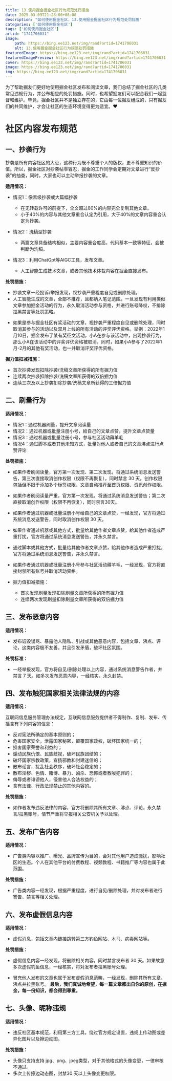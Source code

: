 ```yaml
---
title: 13.使用掘金掘金社区行为规范处罚措施
date: 2025-03-09T21:28:00+08:00
description: "如何使用掘金社区，13.使用掘金掘金社区行为规范处罚措施"
categories: ['如何使用掘金社区']
tags: ['如何使用掘金社区']
artid: "1741706031"
image:
    path: https://bing.ee123.net/img/rand?artid=1741706031
    alt: 13.使用掘金掘金社区行为规范处罚措施
featuredImage: https://bing.ee123.net/img/rand?artid=1741706031
featuredImagePreview: https://bing.ee123.net/img/rand?artid=1741706031
cover: https://bing.ee123.net/img/rand?artid=1741706031
image: https://bing.ee123.net/img/rand?artid=1741706031
img: https://bing.ee123.net/img/rand?artid=1741706031
---
```




为了帮助掘友们更好地使用掘金社区发布和阅读文章，我们总结了掘金社区的几类常见违规行为，并公布相应的处罚措施。同时，也希望掘友们可以配合我们一起监督和维护。毕竟，掘金社区并不是独立存在的，它由每一位掘友组成的，只有掘友们的共同维护，才会让社区的生态环境变得更为适宜。❤️

# 社区内容发布规范


## 一、抄袭行为

抄袭是所有内容社区的大忌，这种行为既不尊重个人的版权，更不尊重知识的价值。所以，掘金社区对抄袭帖零容忍，掘金的工作同学会定期对文章进行“反抄袭”的抽查，同时，大家也可以主动举报抄袭的文章。

**适用情况：**

-   情况1：像素级抄袭或大篇幅抄袭

    -   在无转载许可的前提下，全文超过80%的内容完全复制其他文章。
    <!---->
    -   小于40%的内容与其他文章重合认定为引用，大于40%的文章内容重合认定为抄袭。

-   情况2：洗稿型抄袭

    -   两篇文章具备结构相似，主要内容重合度高，代码基本一致等特征，会被判断为洗稿。

-   情况3：利用ChatGpt等AIGC工具，发布文章。

    -   人工智能生成技术文章，或者其他技术体裁内容在掘金直接发布。

**处罚措施：**

-   抄袭文章一经投诉/举报发现，视抄袭严重程度自见或删除处理。
-   人工智能生成的文章，全部不推荐，且都纳入笔记范围。一旦发现有利用类似文章参加掘金活动的行为，永久取消活动参与资格，并进行账号降权，不排除拉黑禁言等处罚策略。
<!---->
-   如果是参与掘金社区有奖活动的文章，视抄袭严重程度自见或删除处理，同时取消其参与的活动以及双月上线的所有活动的评奖评优资格。举例：2022年1月10日，掘金发布了某有奖征文活动，小A在参与该活动中，出现抄袭行为，那么小A在该活动中的评奖评优资格被取消，同时，如果小A参与了2022年1月-2月的其他有奖活动，也一并取消评奖评优资格。

**掘力值扣减措施：**

- 首次抄袭发现扣除抄袭/洗稿文章所获得的所有掘力值
- 连续两次抄袭扣除抄袭/洗稿文章所获得的双倍掘力值
- 连续三次及以上抄袭扣除抄袭/洗稿文章所获得的三倍掘力值

## 二、刷量行为

**适用情况：**

-   情况1：通过机器刷量，提升文章阅读量
-   情况2：通过机器或批量注册小号，給自己的文章点赞，提升文章点赞量
-   情况3：通过机器或批量注册小号，参与社区活动薅羊毛
-   情况4：通过脚本或者其他未知方式，批量对他人或者自己的文章沸点进行点赞评论

**处罚措施：**

-   如果作者刷阅读量，官方第一次发现、第二次发现，将通过系统消息发送警告，第三次直接取消创作权限（权限不再恢复），同时禁言 30 天。创作权限包括但不限于添加多个标签权限、文章自动推荐至首页权限、资讯创作权限。

<!---->

-   如果作者刷阅读量严重，官方第一次发现，将通过系统消息发送警告；第二次直接取消创作权限（权限不再恢复），同时禁言30天。

<!---->

-   如果作者通过机器或批量注册小号给自己的文章点赞，一经发现，官方将通过系统消息发送警告，同时取消创作权限 30 天。

<!---->

-   如果作者通过机器或其他方式，批量给其他作者文章点赞，給其他作者造成严重打扰，官方将通过系统消息发送警告，并永久禁言。

<!---->

-   通过脚本或其他方式，批量给其他作者文章点赞，給其他作者造成严重打扰，官方将通过系统消息发送警告，并永久禁言。


-  如果作者通过机器或批量注册小号参与社区活动薅羊毛，一经发现，官方将直接封禁所有账号并取消活动资格。

-   掘力值扣减措施：

    -   首次发现刷量发现扣除刷量文章所获得的所有掘力值
    -   连续两次发现刷量扣除刷量文章所获得的双倍掘力值

## 三、发布恶意内容

**适用情况：**

-   发布诋毁谩骂、暴露他人隐私、引战或其他恶意内容，包括文章、沸点、评论，这类内容极不友善，并且引发矛盾，破坏社区氛围。

**处罚标准：**

-   一经举报发现，官方将自见/删除处理以上内容，通过系统消息警告作者，并禁言 7 天。如多次发布恶意内容，一经核实，永久封禁。

## 四、发布触犯国家相关法律法规的内容

**适用情况：**

互联网信息服务管理办法规定，互联网信息服务提供者不得制作、复制、发布、传播含有下列内容的信息：
-   反对宪法所确定的基本原则的；
-   危害国家安全，泄露国家秘密，颠覆国家政权，破坏国家统一的；
-   损害国家荣誉和利益的；
-   煽动民族仇恨、民族歧视，破坏民族团结的；
-   破坏国家宗教政策，宣扬邪教和封建迷信的；
-   散布谣言，扰乱社会秩序，破坏社会稳定的；
-   散布淫秽、色情、赌博、暴力、凶杀、恐怖或者教唆犯罪的；
-   侮辱或者诽谤他人，侵害他人合法权益的；
-   含有法律、行政法规禁止的其他内容的。

**处罚措施：**

-   如作者发布违反法律的内容，官方将删除其所有文章、沸点、评论，永久禁言/拉黑账号，情节严重将举报相关公安机关予以处理。

## 五、发布广告内容

**适用情况：**

-   广告类内容以推广、曝光、品牌宣传为目的，会对其他用户造成骚扰，影响社区的生态。个人在其他平台的付费教程、视频教程、书籍推广等内容也属于此范围。

**处罚措施：**

-   广告类内容一经发现，根据严重程度，进行自见/删除处理，并对发布者进行警告、禁言等相关处理。

## 六、发布虚假信息内容

**适用情况：**

-   虚假消息，包括文章内链接跳转第三方钓鱼网站、木马、病毒网站等。


**处罚措施：**

-   虚假信息内容一经发现，将删除相关内容，同时禁言发布者 30 天。如果故意多次虚假钓鱼信息，一经核实，将对发布者拉黑账号处理。
<!---->
-   冒充他人发布的文章也属于发布虚假消息范畴，一经发现，删除其所有文章、沸点并拉黑账号。
**最后，我们真诚地希望，每一篇文章都出自你的原创，在掘金，每一份知识，都会得到尊重。**

## 七、头像、昵称违规
**适用情况：**
- 违反社区基本规范，利用第三方工具，绕过官方规定设置，违规上传动图或差异化图片以及擦边动图。

**处罚措施：**

- 头像只支持支持 jpg、png、jpeg类型，对于其他格式的头像变更，一律审核不通过。
- 多次上传擦边动态图，封禁30 天以上头像变更权限。


